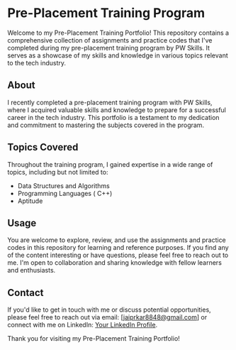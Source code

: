 # Pre-Placement Training Program

Welcome to my Pre-Placement Training Portfolio! This repository contains a comprehensive collection of assignments and practice codes that I've completed during my pre-placement training program by PW Skills. It serves as a showcase of my skills and knowledge in various topics relevant to the tech industry.

## About
I recently completed a pre-placement training program with PW Skills, where I acquired valuable skills and knowledge to prepare for a successful career in the tech industry. This portfolio is a testament to my dedication and commitment to mastering the subjects covered in the program.

## Topics Covered
Throughout the training program, I gained expertise in a wide range of topics, including but not limited to:
- Data Structures and Algorithms
- Programming Languages ( C++)
- Aptitude

## Usage
You are welcome to explore, review, and use the assignments and practice codes in this repository for learning and reference purposes. If you find any of the content interesting or have questions, please feel free to reach out to me. I'm open to collaboration and sharing knowledge with fellow learners and enthusiasts.

## Contact
If you'd like to get in touch with me or discuss potential opportunities, please feel free to reach out via email: [jaiprkar8848@gmail.com] or connect with me on LinkedIn: [Your LinkedIn Profile](https://www.linkedin.com/in/jaiprakash-maheshwari-29a4451bb/).


Thank you for visiting my Pre-Placement Training Portfolio!
